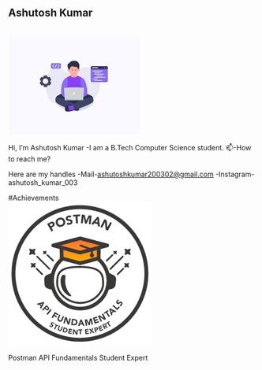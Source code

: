 ## Ashutosh Kumar
<br/>
<img src="./programmers.jpg" alt="Programmers">
<br/>
<p>Hi, I’m Ashutosh Kumar -I am a B.Tech Computer Science student. 📫-How to reach me?<p/>
<p>Here are my handles -Mail-<a href="mailto:ashutoshkumar200302@gmail.com">ashutoshkumar200302@gmail.com</a> -Instagram-ashutosh_kumar_003</p>

#Achievements
</br>
<img src="./PostmanBadge.png" alt="Postman">
<p>Postman API Fundamentals Student Expert</p>

<!--
**AshutoshKumar0206/AshutoshKumar0206** is a ✨ _special_ ✨ repository because its `README.md` (this file) appears on your GitHub profile.

Here are some ideas to get you started:

- 🔭 I’m currently working on ...
- 🌱 I’m currently learning ...
- 👯 I’m looking to collaborate on ...
- 🤔 I’m looking for help with ...
- 💬 Ask me about ...
- 📫 How to reach me: ...
- 😄 Pronouns: ...
- ⚡ Fun fact: ...
-->
